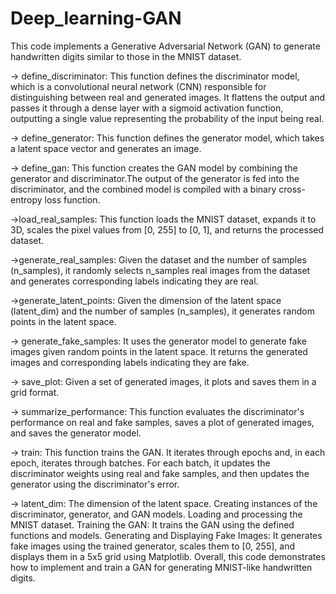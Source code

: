 # Deep_learning-GAN
This code implements a Generative Adversarial Network (GAN) to generate handwritten digits similar to those in the MNIST dataset. 

-> define_discriminator: This function defines the discriminator model, which is a convolutional neural network (CNN) responsible for distinguishing between real and generated images. It flattens the output and passes it through a dense layer with a sigmoid activation function, outputting a single value representing the probability of the input being real.

-> define_generator: This function defines the generator model, which takes a latent space vector and generates an image.

-> define_gan: This function creates the GAN model by combining the generator and discriminator.The output of the generator is fed into the discriminator, and the combined model is compiled with a binary cross-entropy loss function.

->load_real_samples: This function loads the MNIST dataset, expands it to 3D, scales the pixel values from [0, 255] to [0, 1], and returns the processed dataset.

->generate_real_samples: Given the dataset and the number of samples (n_samples), it randomly selects n_samples real images from the dataset and generates corresponding labels indicating they are real.

->generate_latent_points: Given the dimension of the latent space (latent_dim) and the number of samples (n_samples), it generates random points in the latent space.

-> generate_fake_samples: It uses the generator model to generate fake images given random points in the latent space. It returns the generated images and corresponding labels indicating they are fake.

-> save_plot: Given a set of generated images, it plots and saves them in a grid format.

-> summarize_performance: This function evaluates the discriminator's performance on real and fake samples, saves a plot of generated images, and saves the generator model.

-> train: This function trains the GAN. It iterates through epochs and, in each epoch, iterates through batches. For each batch, it updates the discriminator weights using real and fake samples, and then updates the generator using the discriminator's error.

-> latent_dim: The dimension of the latent space.
Creating instances of the discriminator, generator, and GAN models.
Loading and processing the MNIST dataset.
Training the GAN:
It trains the GAN using the defined functions and models.
Generating and Displaying Fake Images:
It generates fake images using the trained generator, scales them to [0, 255], and displays them in a 5x5 grid using Matplotlib.
Overall, this code demonstrates how to implement and train a GAN for generating MNIST-like handwritten digits.





